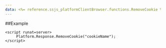 ```yaml
---
data: <%= reference.ssjs_platformClientBrowser.functions.RemoveCookie %>
---
```


##Example
```
<script runat=server>
     Platform.Response.RemoveCookie("cookieName");
</script>
```
